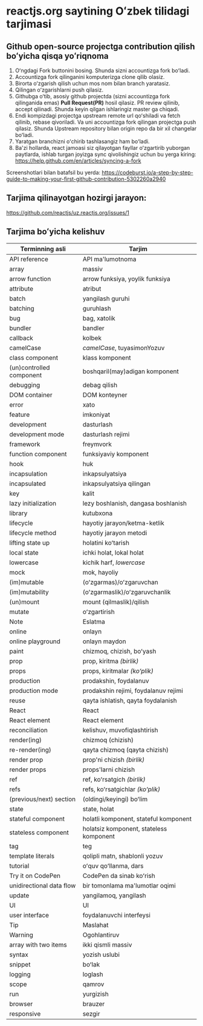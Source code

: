 # reactjs.org saytining Oʻzbek tilidagi tarjimasi

## Github open-source projectga contribution qilish boʻyicha qisqa yoʻriqnoma
1. Oʻngdagi Fork buttonini bosing. Shunda sizni accountizga fork boʻladi.
2. Accountizga fork qilinganini komputerizga clone qilib olasiz.
3. Birorta oʻzgarish qilish uchun mos nom bilan branch yaratasiz.
4. Qilingan oʻzgarishlarni push qilasiz.
5. Githubga oʻtib, asosiy github projectda (sizni accountizga fork qilinganida emas) **Pull Request(PR)** hosil qilasiz. PR review qilinib, accept qilinadi. Shunda keyin qilgan ishlaringiz master ga chiqadi.
6. Endi kompizdagi projectga upstream remote url qoʻshiladi va fetch qilinib, rebase qivoriladi. Va uni accountizga fork qilingan projectga push qilasiz. Shunda Upstream repository bilan origin repo da bir xil changelar boʻladi.
7. Yaratgan branchizni oʻchirib tashlasangiz ham boʻladi.
8. Ba'zi hollarda, react jamoasi siz qilayotgan fayllar oʻzgartirib yuborgan paytlarda, ishlab turgan joyizga sync qivolishingiz uchun bu yerga kiring: https://help.github.com/en/articles/syncing-a-fork

Screenshotlari bilan batafsil bu yerda: https://codeburst.io/a-step-by-step-guide-to-making-your-first-github-contribution-5302260a2940 


## Tarjima qilinayotgan hozirgi jarayon: 
https://github.com/reactjs/uz.reactjs.org/issues/1

## Tarjima boʻyicha kelishuv

| Terminning asli | Tarjim |
| ------------------ | ---------- |
| API reference | API ma'lumotnoma |
| array | massiv |
| arrow function |  arrow funksiya, yoylik funksiya  |
| attribute | atribut |
| batch | yangilash guruhi |
| batching | guruhlash |
| bug | bag, xatolik  |
| bundler | bandler |
| callback | kolbek |
| camelCase | *camelCase*, tuyasimonYozuv |
| class component | klass komponent |
| (un)controlled component | boshqaril(may)adigan komponent |
| debugging | debag qilish |
| DOM container | DOM konteyner |
| error | xato |
| feature | imkoniyat |
| development | dasturlash |
| development mode | dasturlash rejimi |
| framework | freymvork |
| function component | funksiyaviy komponent |
| hook | huk |
| incapsulation | inkapsulyatsiya |
| incapsulated | inkapsulyatsiya qilingan |
| key | kalit |
| lazy initialization | lezy boshlanish, dangasa boshlanish |
| library | kutubxona |
| lifecycle | hayotiy jarayon/ketma-ketlik |
| lifecycle method | hayotiy jarayon metodi |
| lifting state up | holatini koʻtarish |
| local state | ichki holat, lokal holat |
| lowercase | kichik harf, *lowercase* |
| mock | mok, hayoliy |
| (im)mutable | (oʻzgarmas)/oʻzgaruvchan |
| (im)mutability | (oʻzgarmaslik)/oʻzgaruvchanlik |
| (un)mount | mount (qilmaslik)/qilish |
| mutate | oʻzgartirish |
| Note | Eslatma |
| online | onlayn |
| online playground | onlayn maydon |
| paint | chizmoq, chizish, boʻyash |
| prop | prop, kiritma *(birlik)* |
| props | props, kiritmalar *(koʻplik)* |
| production | prodakshin, foydalanuv |
| production mode | prodakshin rejimi, foydalanuv rejimi |
| reuse | qayta ishlatish, qayta foydalanish |
| React | React |
| React element | React element |
| reconciliation | kelishuv, muvofiqlashtirish |
| render(ing) | chizmoq (chizish) |
| re-render(ing) | qayta chizmoq (qayta chizish) |
| render prop | prop'ni chizish *(birlik)* |
| render props | props'larni chizish |
| ref | ref, koʻrsatgich *(birlik)* |
| refs | refs, koʻrsatgichlar *(koʻplik)* |
| (previous/next) section | (oldingi/keyingi) boʻlim |
| state | state, holat |
| stateful component | holatli komponent, stateful komponent |
| stateless component | holatsiz komponent, stateless komponent |
| tag | teg |
| template literals | qolipli matn, shablonli yozuv |
| tutorial | oʻquv qoʻllanma, dars |
| Try it on CodePen | CodePen da sinab koʻrish |
| unidirectional data flow | bir tomonlama ma'lumotlar oqimi |
| update | yangilamoq, yangilash |
| UI | UI |
| user interface | foydalanuvchi interfeysi |
| Tip | Maslahat |
| Warning | Ogohlantiruv |
| array with two items | ikki qismli massiv |
| syntax | yozish uslubi |
| snippet | boʻlak |
| logging | loglash |
| scope | qamrov |
| run | yurgizish |
| browser | brauzer |
| responsive | sezgir |